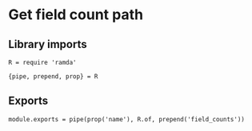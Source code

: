 # Get field count path

## Library imports

	R = require 'ramda'

	{pipe, prepend, prop} = R


## Exports

	module.exports = pipe(prop('name'), R.of, prepend('field_counts'))
